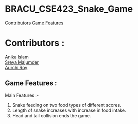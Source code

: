 # BRACU_CSE423_Snake_Game

[Contributors](#Contributors)
[Game Features](#Game-Features)

# Contributors : 

[Anika Islam](https://github.com/anikabytes) <br/>
[Sreya Majumder](https://github.com/sreya-majumder) <br/>
[Aurchi Roy]()

## Game Features : 

Main Features :-
1. Snake feeding on two food types of different scores. <br/>
2. Length of snake increases with increase in food intake. <br/>
3. Head and tail collision ends the game. <br/> 
